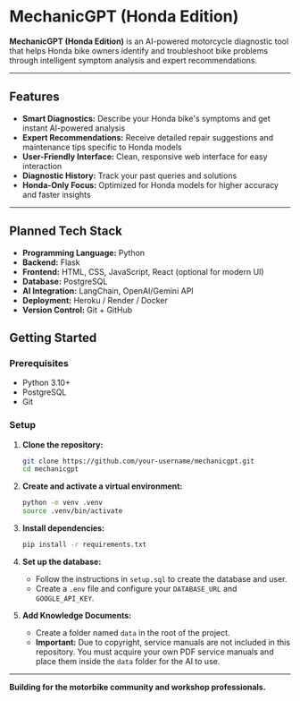 # MechanicGPT (Honda Edition)

**MechanicGPT (Honda Edition)** is an AI-powered motorcycle diagnostic tool that helps Honda bike owners identify and troubleshoot bike problems through intelligent symptom analysis and expert recommendations.

---

## Features

* **Smart Diagnostics:** Describe your Honda bike's symptoms and get instant AI-powered analysis
* **Expert Recommendations:** Receive detailed repair suggestions and maintenance tips specific to Honda models
* **User-Friendly Interface:** Clean, responsive web interface for easy interaction
* **Diagnostic History:** Track your past queries and solutions
* **Honda-Only Focus:** Optimized for Honda models for higher accuracy and faster insights

---

## Planned Tech Stack

* **Programming Language:** Python  
* **Backend:** Flask  
* **Frontend:** HTML, CSS, JavaScript, React (optional for modern UI)  
* **Database:** PostgreSQL  
* **AI Integration:** LangChain, OpenAI/Gemini API  
* **Deployment:** Heroku / Render / Docker  
* **Version Control:** Git + GitHub

## Getting Started

### Prerequisites

- Python 3.10+
- PostgreSQL
- Git

### Setup

1.  **Clone the repository:**
    ```bash
    git clone https://github.com/your-username/mechanicgpt.git
    cd mechanicgpt
    ```

2.  **Create and activate a virtual environment:**
    ```bash
    python -m venv .venv
    source .venv/bin/activate
    ```

3.  **Install dependencies:**
    ```bash
    pip install -r requirements.txt
    ```

4.  **Set up the database:**
    -   Follow the instructions in `setup.sql` to create the database and user.
    -   Create a `.env` file and configure your `DATABASE_URL` and `GOOGLE_API_KEY`.

5.  **Add Knowledge Documents:**
    -   Create a folder named `data` in the root of the project.
    -   **Important:** Due to copyright, service manuals are not included in this repository. You must acquire your own PDF service manuals and place them inside the `data` folder for the AI to use.

---

**Building for the motorbike community and workshop professionals.**